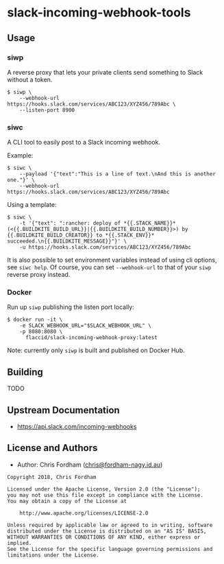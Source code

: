 # slack-incoming-webhook-tools

## Usage

### siwp

A reverse proxy that lets your private clients send something to Slack without a token.

    $ siwp \
        --webhook-url https://hooks.slack.com/services/ABC123/XYZ456/789Abc \
        --listen-port 8900

### siwc

A CLI tool to easily post to a Slack incoming webhook.

Example:

    $ siwc \
        --payload '{"text":"This is a line of text.\nAnd this is another one."}' \
        --webhook-url https://hooks.slack.com/services/ABC123/XYZ456/789Abc

Using a template:

    $ siwc \
        -t '{"text": ":rancher: deploy of *{{.STACK_NAME}}* (<{{.BUILDKITE_BUILD_URL}}|{{.BUILDKITE_BUILD_NUMBER}}>) by {{.BUILDKITE_BUILD_CREATOR}} to *{{.STACK_ENV}}* succeeded.\n{{.BUILDKITE_MESSAGE}}"}' \
        -u https://hooks.slack.com/services/ABC123/XYZ456/789Abc

It is also possible to set environment variables instead of using cli options, see `siwc help`. Of course, you can set `--webhook-url` to that of your `siwp` reverse proxy instead.

### Docker

Run up `siwp` publishing the listen port locally:

    $ docker run -it \
        -e SLACK_WEBHOOK_URL="$SLACK_WEBHOOK_URL" \
        -p 8080:8080 \
          flaccid/slack-incoming-webhook-proxy:latest

Note: currently only `siwp` is built and published on Docker Hub.

## Building

TODO

## Upstream Documentation

- https://api.slack.com/incoming-webhooks

License and Authors
-------------------
- Author: Chris Fordham (<chris@fordham-nagy.id.au>)

```text
Copyright 2018, Chris Fordham

Licensed under the Apache License, Version 2.0 (the "License");
you may not use this file except in compliance with the License.
You may obtain a copy of the License at

    http://www.apache.org/licenses/LICENSE-2.0

Unless required by applicable law or agreed to in writing, software
distributed under the License is distributed on an "AS IS" BASIS,
WITHOUT WARRANTIES OR CONDITIONS OF ANY KIND, either express or implied.
See the License for the specific language governing permissions and
limitations under the License.
```
